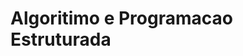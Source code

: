 # Algoritimo e Programacao Estruturada
 
<title> Repositorio criado <\title>

<div> 

<p>  Repositório para aulas da disciplina <\p>

<\div>

